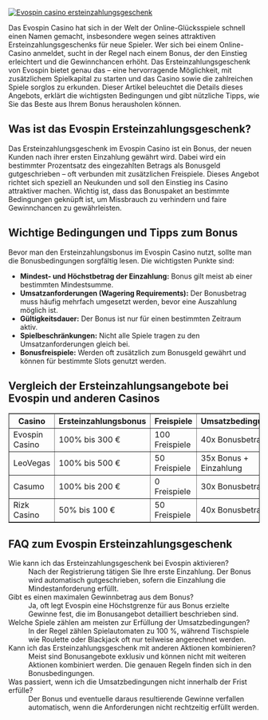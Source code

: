 [![Evospin casino ersteinzahlungsgeschenk](https://123-caf.pages.dev/gitsignup.png)](https://vrmoo.ru/Bt82HjjY)

<p>Das Evospin Casino hat sich in der Welt der Online-Glücksspiele schnell einen Namen gemacht, insbesondere wegen seines attraktiven Ersteinzahlungsgeschenks für neue Spieler. Wer sich bei einem Online-Casino anmeldet, sucht in der Regel nach einem Bonus, der den Einstieg erleichtert und die Gewinnchancen erhöht. Das Ersteinzahlungsgeschenk von Evospin bietet genau das – eine hervorragende Möglichkeit, mit zusätzlichem Spielkapital zu starten und das Casino sowie die zahlreichen Spiele sorglos zu erkunden. Dieser Artikel beleuchtet die Details dieses Angebots, erklärt die wichtigsten Bedingungen und gibt nützliche Tipps, wie Sie das Beste aus Ihrem Bonus herausholen können.</p>  <h2>Was ist das Evospin Ersteinzahlungsgeschenk?</h2> <p>Das Ersteinzahlungsgeschenk im Evospin Casino ist ein Bonus, der neuen Kunden nach ihrer ersten Einzahlung gewährt wird. Dabei wird ein bestimmter Prozentsatz des eingezahlten Betrags als Bonusgeld gutgeschrieben – oft verbunden mit zusätzlichen Freispiele. Dieses Angebot richtet sich speziell an Neukunden und soll den Einstieg ins Casino attraktiver machen. Wichtig ist, dass das Bonuspaket an bestimmte Bedingungen geknüpft ist, um Missbrauch zu verhindern und faire Gewinnchancen zu gewährleisten.</p>  <h2>Wichtige Bedingungen und Tipps zum Bonus</h2> <p>Bevor man den Ersteinzahlungsbonus im Evospin Casino nutzt, sollte man die Bonusbedingungen sorgfältig lesen. Die wichtigsten Punkte sind:</p> <ul>   <li><strong>Mindest- und Höchstbetrag der Einzahlung:</strong> Bonus gilt meist ab einer bestimmten Mindestsumme.</li>   <li><strong>Umsatzanforderungen (Wagering Requirements):</strong> Der Bonusbetrag muss häufig mehrfach umgesetzt werden, bevor eine Auszahlung möglich ist.</li>   <li><strong>Gültigkeitsdauer:</strong> Der Bonus ist nur für einen bestimmten Zeitraum aktiv.</li>   <li><strong>Spielbeschränkungen:</strong> Nicht alle Spiele tragen zu den Umsatzanforderungen gleich bei.</li>   <li><strong>Bonusfreispiele:</strong> Werden oft zusätzlich zum Bonusgeld gewährt und können für bestimmte Slots genutzt werden.</li> </ul>  <h2>Vergleich der Ersteinzahlungsangebote bei Evospin und anderen Casinos</h2> <table border="1" cellpadding="6" cellspacing="0">   <thead>     <tr>       <th>Casino</th>       <th>Ersteinzahlungsbonus</th>       <th>Freispiele</th>       <th>Umsatzbedingungen</th>       <th>Gültigkeit</th>     </tr>   </thead>   <tbody>     <tr>       <td>Evospin Casino</td>       <td>100% bis 300 €</td>       <td>100 Freispiele</td>       <td>40x Bonusbetrag</td>       <td>7 Tage</td>     </tr>     <tr>       <td>LeoVegas</td>       <td>100% bis 500 €</td>       <td>50 Freispiele</td>       <td>35x Bonus + Einzahlung</td>       <td>14 Tage</td>     </tr>     <tr>       <td>Casumo</td>       <td>100% bis 200 €</td>       <td>0 Freispiele</td>       <td>30x Bonusbetrag</td>       <td>7 Tage</td>     </tr>     <tr>       <td>Rizk Casino</td>       <td>50% bis 100 €</td>       <td>50 Freispiele</td>       <td>40x Bonusbetrag</td>       <td>10 Tage</td>     </tr>   </tbody> </table>  <h2>FAQ zum Evospin Ersteinzahlungsgeschenk</h2> <dl>   <dt>Wie kann ich das Ersteinzahlungsgeschenk bei Evospin aktivieren?</dt>   <dd>Nach der Registrierung tätigen Sie Ihre erste Einzahlung. Der Bonus wird automatisch gutgeschrieben, sofern die Einzahlung die Mindestanforderung erfüllt.</dd>      <dt>Gibt es einen maximalen Gewinnbetrag aus dem Bonus?</dt>   <dd>Ja, oft legt Evospin eine Höchstgrenze für aus Bonus erzielte Gewinne fest, die im Bonusangebot detailliert beschrieben sind.</dd>      <dt>Welche Spiele zählen am meisten zur Erfüllung der Umsatzbedingungen?</dt>   <dd>In der Regel zählen Spielautomaten zu 100 %, während Tischspiele wie Roulette oder Blackjack oft nur teilweise angerechnet werden.</dd>      <dt>Kann ich das Ersteinzahlungsgeschenk mit anderen Aktionen kombinieren?</dt>   <dd>Meist sind Bonusangebote exklusiv und können nicht mit weiteren Aktionen kombiniert werden. Die genauen Regeln finden sich in den Bonusbedingungen.</dd>      <dt>Was passiert, wenn ich die Umsatzbedingungen nicht innerhalb der Frist erfülle?</dt>   <dd>Der Bonus und eventuelle daraus resultierende Gewinne verfallen automatisch, wenn die Anforderungen nicht rechtzeitig erfüllt werden.</dd> </dl>